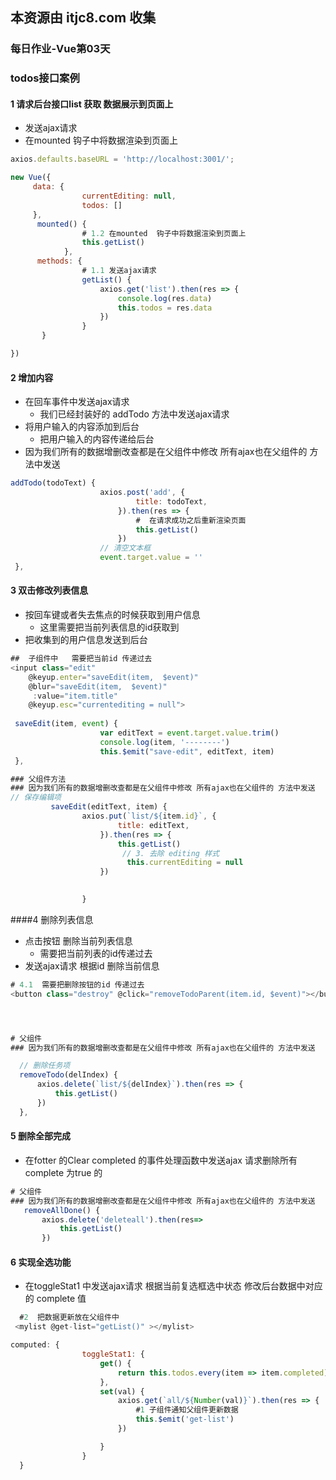 ## 本资源由 itjc8.com 收集
### 每日作业-Vue第03天

### todos接口案例

#### 1  请求后台接口list   获取 数据展示到页面上

- 发送ajax请求
- 在mounted  钩子中将数据渲染到页面上

```js
axios.defaults.baseURL = 'http://localhost:3001/';

new Vue({
     data: {
                currentEditing: null,
                todos: []
     },	
	  mounted() {
          		# 1.2 在mounted  钩子中将数据渲染到页面上
                this.getList()
            },
      methods: {
          		# 1.1 发送ajax请求
                getList() {
                    axios.get('list').then(res => {
                        console.log(res.data)
                        this.todos = res.data
                    })
                }
       }          

})
```

####  2 增加内容

- 在回车事件中发送ajax请求
  - 我们已经封装好的 addTodo 方法中发送ajax请求
- 将用户输入的内容添加到后台
  - 把用户输入的内容传递给后台
- 因为我们所有的数据增删改查都是在父组件中修改 所有ajax也在父组件的 方法中发送

```js
addTodo(todoText) {
                    axios.post('add', {
                            title: todoText,
                        }).then(res => {
                        	#  在请求成功之后重新渲染页面
                            this.getList()
                        })
                    // 清空文本框
                    event.target.value = ''
 },
```

#### 3 双击修改列表信息

- 按回车键或者失去焦点的时候获取到用户信息
  - 这里需要把当前列表信息的id获取到
- 把收集到的用户信息发送到后台

```js
##  子组件中   需要把当前id 传递过去
<input class="edit" 
    @keyup.enter="saveEdit(item,  $event)" 
    @blur="saveEdit(item,  $event)" 
     :value="item.title" 
    @keyup.esc="currentediting = null">   
         
 saveEdit(item, event) {
                    var editText = event.target.value.trim()
                    console.log(item, '--------')
                    this.$emit("save-edit", editText, item)
 },

### 父组件方法
### 因为我们所有的数据增删改查都是在父组件中修改 所有ajax也在父组件的 方法中发送
// 保存编辑项
         saveEdit(editText, item) {
				axios.put(`list/${item.id}`, {
						title: editText,
                    }).then(res => {
                        this.getList()
                         // 3. 去除 editing 样式
                          this.currentEditing = null
                    })

                   
                }
```

####4  删除列表信息

- 点击按钮 删除当前列表信息
  - 需要把当前列表的id传递过去
- 发送ajax请求 根据id 删除当前信息

```js
# 4.1  需要把删除按钮的id 传递过去 
<button class="destroy" @click="removeTodoParent(item.id, $event)"></button>




# 父组件
### 因为我们所有的数据增删改查都是在父组件中修改 所有ajax也在父组件的 方法中发送

  // 删除任务项
  removeTodo(delIndex) {
      axios.delete(`list/${delIndex}`).then(res => {
          this.getList()
      })
  },


```

#### 5 删除全部完成

- 在fotter 的Clear completed  的事件处理函数中发送ajax 请求删除所有complete 为true 的 

```js
# 父组件
### 因为我们所有的数据增删改查都是在父组件中修改 所有ajax也在父组件的 方法中发送
   removeAllDone() {
       axios.delete('deleteall').then(res=>
           this.getList()
       })
```

#### 6 实现全选功能

- 在toggleStat1  中发送ajax请求 根据当前复选框选中状态  修改后台数据中对应的 complete  值

```js
  #2  把数据更新放在父组件中 
 <mylist @get-list="getList()" ></mylist>

computed: {
                toggleStat1: {
                    get() {
                        return this.todos.every(item => item.completed)
                    },
                    set(val) {
                        axios.get(`all/${Number(val)}`).then(res => {
                            #1 子组件通知父组件更新数据
                            this.$emit('get-list')
                        })

                    }
                }
  }              
```

